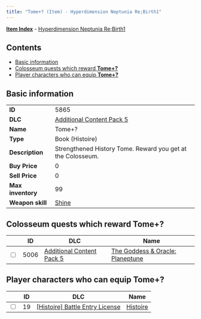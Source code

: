 ```yaml
---
title: "Tome+? (Item) - Hyperdimension Neptunia Re;Birth1"
---
```


[**Item Index**](/neptunia/rb1/item/index.html) - [Hyperdimension Neptunia Re;Birth1](/neptunia/rb1)

## Contents

- [Basic information](#basic-information)
- [Colosseum quests which reward **Tome+?**](#colosseum-quests-which-reward-tome)
- [Player characters who can equip **Tome+?**](#player-characters-who-can-equip-tome)

## Basic information

|   |   |
| -- | -- |
| **ID** | 5865 |
| **DLC** | [Additional Content Pack 5](/neptunia/rb1/dlc/14-pack5.html) |
| **Name** | Tome+? |
| **Type** | Book (Histoire) |
| **Description** | Strengthened History Tome. Reward you get at the Colosseum. |
| **Buy Price** | 0 |
| **Sell Price** | 0 |
| **Max inventory** | 99 |
| **Weapon skill** | [Shine](/neptunia/rb1/skill/9-3001-shine.html) |

## Colosseum quests which reward **Tome+?**

|    | ID | DLC | Name |
| -- | -- | --- | ---- |
| <input type="checkbox" id="rb1-colosseum-14-5006" class="trackbox" /> | 5006 | [Additional Content Pack 5](/neptunia/rb1/dlc/14-pack5.html) | [The Goddess & Oracle: Planeptune](/neptunia/rb1/colosseum/14-5006-the-goddess-oracle-planeptune.html) |

## Player characters who can equip **Tome+?**

|    | ID | DLC | Name |
| -- | -- | --- | ---- |
| <input type="checkbox" id="rb1-player-9-19" class="trackbox" /> | 19 | [[Histoire] Battle Entry License](/neptunia/rb1/dlc/9-histoire.html) | [Histoire](/neptunia/rb1/player/9-19-histoire.html) |